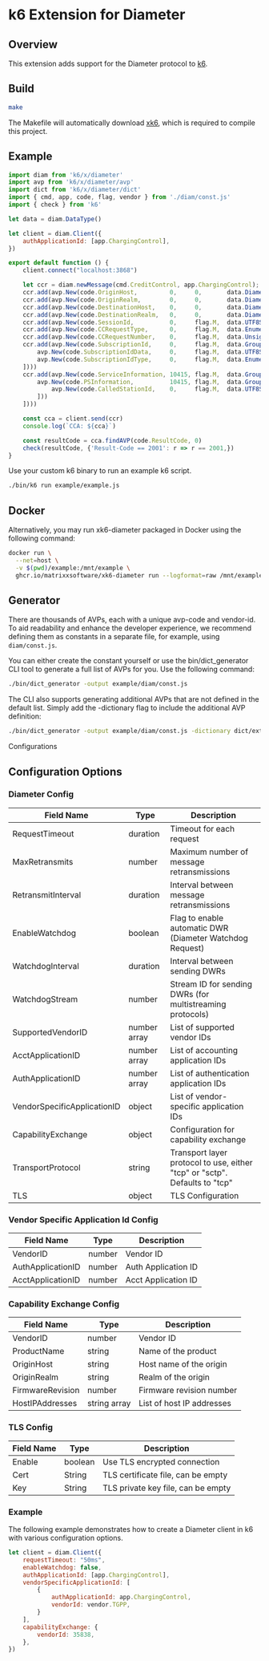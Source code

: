 # k6 Extension for Diameter

## Overview

This extension adds support for the Diameter protocol to [k6](https://k6.io/).

## Build

```bash
make
```
The Makefile will automatically download [xk6](https://github.com/grafana/xk6), which is required to compile this project.

## Example

```js
import diam from 'k6/x/diameter'
import avp from 'k6/x/diameter/avp'
import dict from 'k6/x/diameter/dict'
import { cmd, app, code, flag, vendor } from './diam/const.js'
import { check } from 'k6'

let data = diam.DataType()

let client = diam.Client({
    authApplicationId: [app.ChargingControl],
})

export default function () {
    client.connect("localhost:3868")

    let ccr = diam.newMessage(cmd.CreditControl, app.ChargingControl);
    ccr.add(avp.New(code.OriginHost,         0,     0,       data.DiameterIdentity("origin.host")))
    ccr.add(avp.New(code.OriginRealm,        0,     0,       data.DiameterIdentity("origin.realm")))
    ccr.add(avp.New(code.DestinationHost,    0,     0,       data.DiameterIdentity("dest.host")))
    ccr.add(avp.New(code.DestinationRealm,   0,     0,       data.DiameterIdentity("dest.realm")))
    ccr.add(avp.New(code.SessionId,          0,     flag.M,  data.UTF8String("Session-8888")))
    ccr.add(avp.New(code.CCRequestType,      0,     flag.M,  data.Enumerated(1)))
    ccr.add(avp.New(code.CCRequestNumber,    0,     flag.M,  data.Unsigned32(1000)))
    ccr.add(avp.New(code.SubscriptionId,     0,     flag.M,  data.Grouped([
        avp.New(code.SubscriptionIdData,     0,     flag.M,  data.UTF8String("subs-data")),
        avp.New(code.SubscriptionIdType,     0,     flag.M,  data.Enumerated(1))
    ])))
    ccr.add(avp.New(code.ServiceInformation, 10415, flag.M,  data.Grouped([
        avp.New(code.PSInformation,          10415, flag.M,  data.Grouped([
            avp.New(code.CalledStationId,    0,     flag.M,  data.UTF8String("10099"))
        ]))
    ])))

    const cca = client.send(ccr)
    console.log(`CCA: ${cca}`)

    const resultCode = cca.findAVP(code.ResultCode, 0)
    check(resultCode, {'Result-Code == 2001': r => r == 2001,})
}
```

Use your custom k6 binary to run an example k6 script.
```bash
./bin/k6 run example/example.js
```

## Docker
Alternatively, you may run xk6-diameter packaged in Docker using the following command:
```bash
docker run \
  --net=host \
  -v $(pwd)/example:/mnt/example \
  ghcr.io/matrixxsoftware/xk6-diameter run --logformat=raw /mnt/example/example.js  
```

## Generator

There are thousands of AVPs, each with a unique avp-code and vendor-id. To aid readability and enhance the developer experience, we recommend defining them as constants in a separate file, for example, using `diam/const.js`.

You can either create the constant yourself or use the bin/dict_generator CLI tool to generate a full list of AVPs for you. Use the following command:
```bash
./bin/dict_generator -output example/diam/const.js
```

The CLI also supports generating additional AVPs that are not defined in the default list. Simply add the -dictionary flag to include the additional AVP definition:
```bash
./bin/dict_generator -output example/diam/const.js -dictionary dict/extra.xml
```

Configurations

## Configuration Options

### Diameter Config

| Field Name                  | Type         | Description                                                                |
|-----------------------------|--------------|----------------------------------------------------------------------------|
| RequestTimeout              | duration     | Timeout for each request                                                   |
| MaxRetransmits              | number       | Maximum number of message retransmissions                                  |
| RetransmitInterval          | duration     | Interval between message retransmissions                                   |
| EnableWatchdog              | boolean      | Flag to enable automatic DWR (Diameter Watchdog Request)                   |
| WatchdogInterval            | duration     | Interval between sending DWRs                                              |
| WatchdogStream              | number       | Stream ID for sending DWRs (for multistreaming protocols)                  |
| SupportedVendorID           | number array | List of supported vendor IDs                                               |
| AcctApplicationID           | number array | List of accounting application IDs                                         |
| AuthApplicationID           | number array | List of authentication application IDs                                     |
| VendorSpecificApplicationID | object       | List of vendor-specific application IDs                                    |
| CapabilityExchange          | object       | Configuration for capability exchange                                      |
| TransportProtocol           | string       | Transport layer protocol to use, either "tcp" or "sctp". Defaults to "tcp" |
| TLS                         | object       | TLS Configuration                                                          |

### Vendor Specific Application Id Config
| Field Name        | Type   | Description         |
|-------------------|--------|---------------------|
| VendorID          | number | Vendor ID           |
| AuthApplicationID | number | Auth Application ID |
| AcctApplicationID | number | Acct Application ID |

### Capability Exchange Config

| Field Name                     | Type                          | Description                                           |
| ------------------------------ | ----------------------------- | ----------------------------------------------------- |
| VendorID                       | number                        | Vendor ID                                             |
| ProductName                    | string                        | Name of the product                                   |
| OriginHost                     | string                        | Host name of the origin                               |
| OriginRealm                    | string                        | Realm of the origin                                   |
| FirmwareRevision               | number                        | Firmware revision number                              |
| HostIPAddresses                | string array                  | List of host IP addresses                             |

### TLS Config
| Field Name | Type    | Description                        |
| ---------- | ------- | ---------------------------------- |
| Enable     | boolean | Use TLS encrypted connection       |
| Cert       | String  | TLS certificate file, can be empty |
| Key        | String  | TLS private key file, can be empty |

### Example
The following example demonstrates how to create a Diameter client in k6 with various configuration options.

```js
let client = diam.Client({
    requestTimeout: "50ms",
    enableWatchdog: false,
    authApplicationId: [app.ChargingControl],
    vendorSpecificApplicationId: [
        {
            authApplicationId: app.ChargingControl,
            vendorId: vendor.TGPP,
        }
    ],
    capabilityExchange: {
        vendorId: 35838,
    },
})
```
